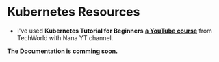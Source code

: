 # Kubernetes Resources

- I've used **Kubernetes Tutorial for Beginners** [**a YouTube course**](https://www.youtube.com/watch?v=X48VuDVv0do) from TechWorld with Nana YT channel.

**The Documentation is comming soon.**

